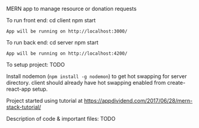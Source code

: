 MERN app to manage resource or donation requests

To run front end:
    cd client
    npm start

    App will be running on http://localhost:3000/

To run back end:
    cd server
    npm start

    App will be running on http://localhost:4200/

To setup project:
    TODO


Install nodemon (`npm install -g nodemon`) to get hot swapping for server directory.
client should already have hot swapping enabled from create-react-app setup.

Project started using tutorial at https://appdividend.com/2017/06/28/mern-stack-tutorial/


Description of code & important files:
    TODO